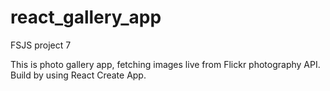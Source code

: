 # react_gallery_app
 FSJS project 7

 This is photo gallery app, fetching images live from Flickr photography API.
 Build by using React Create App.
